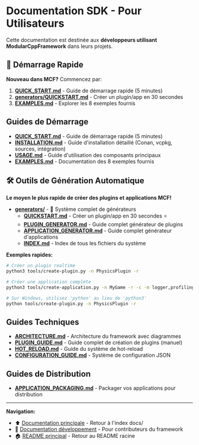 # Documentation SDK - Pour Utilisateurs

Cette documentation est destinée aux **développeurs utilisant ModularCppFramework** dans leurs projets.

## 🚀 Démarrage Rapide

**Nouveau dans MCF?** Commencez par:
1. **[QUICK_START.md](QUICK_START.md)** - Guide de démarrage rapide (5 minutes)
2. **[generators/QUICKSTART.md](generators/QUICKSTART.md)** - Créer un plugin/app en 30 secondes
3. **[EXAMPLES.md](EXAMPLES.md)** - Explorer les 8 exemples fournis

## Guides de Démarrage

- **[QUICK_START.md](QUICK_START.md)** - Guide de démarrage rapide (5 minutes)
- **[INSTALLATION.md](INSTALLATION.md)** - Guide d'installation détaillé (Conan, vcpkg, sources, intégration)
- **[USAGE.md](USAGE.md)** - Guide d'utilisation des composants principaux
- **[EXAMPLES.md](EXAMPLES.md)** - Documentation des 8 exemples fournis

## 🛠️ Outils de Génération Automatique

**Le moyen le plus rapide de créer des plugins et applications MCF!**

- **[generators/](generators/)** - 🚀 Système complet de générateurs
  - [**QUICKSTART.md**](generators/QUICKSTART.md) - Créer un plugin/app en 30 secondes ⭐
  - [**PLUGIN_GENERATOR.md**](generators/PLUGIN_GENERATOR.md) - Guide complet générateur de plugins
  - [**APPLICATION_GENERATOR.md**](generators/APPLICATION_GENERATOR.md) - Guide complet générateur d'applications
  - [**INDEX.md**](generators/INDEX.md) - Index de tous les fichiers du système

**Exemples rapides:**
```bash
# Créer un plugin realtime
python3 tools/create-plugin.py -n PhysicsPlugin -r

# Créer une application complète
python3 tools/create-application.py -n MyGame -r -c -m logger,profiling

# Sur Windows, utilisez 'python' au lieu de 'python3'
python tools/create-plugin.py -n PhysicsPlugin -r
```

## Guides Techniques

- **[ARCHITECTURE.md](ARCHITECTURE.md)** - Architecture du framework avec diagrammes
- **[PLUGIN_GUIDE.md](PLUGIN_GUIDE.md)** - Guide complet de création de plugins (manuel)
- **[HOT_RELOAD.md](HOT_RELOAD.md)** - Guide du système de hot-reload
- **[CONFIGURATION_GUIDE.md](CONFIGURATION_GUIDE.md)** - Système de configuration JSON

## Guides de Distribution

- **[APPLICATION_PACKAGING.md](APPLICATION_PACKAGING.md)** - Packager vos applications pour distribution

---

**Navigation:**
- ⬆️ [Documentation principale](../) - Retour à l'index docs/
- 🔧 [Documentation développement](../development/) - Pour contributeurs du framework
- 🏠 [README principal](../../README.md) - Retour au README racine

